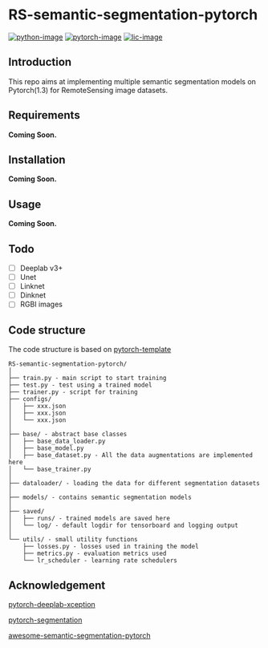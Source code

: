 # RS-semantic-segmentation-pytorch

[![python-image]][python-url]
[![pytorch-image]][pytorch-url]
[![lic-image]][lic-url]


## Introduction
This repo aims at implementing multiple semantic segmentation models on Pytorch(1.3) for RemoteSensing image datasets.

## Requirements
**Coming Soon.**

## Installation
**Coming Soon.**

## Usage
**Coming Soon.**

## Todo
- [ ] Deeplab v3+
- [ ] Unet
- [ ] Linknet
- [ ] Dinknet
- [ ] RGBI images

## Code structure
The code structure is based on [pytorch-template](https://github.com/victoresque/pytorch-template/blob/master/README.md)
  ```
  RS-semantic-segmentation-pytorch/
  │
  ├── train.py - main script to start training
  ├── test.py - test using a trained model
  ├── trainer.py - script for training  
  ├── configs/
  │	  ├── xxx.json
  │   ├── xxx.json
  │   └── xxx.json    
  │
  ├── base/ - abstract base classes
  │   ├── base_data_loader.py
  │   ├── base_model.py
  │   ├── base_dataset.py - All the data augmentations are implemented here
  │   └── base_trainer.py
  │
  ├── dataloader/ - loading the data for different segmentation datasets
  │
  ├── models/ - contains semantic segmentation models
  │
  ├── saved/
  │   ├── runs/ - trained models are saved here
  │   └── log/ - default logdir for tensorboard and logging output
  │  
  └── utils/ - small utility functions
      ├── losses.py - losses used in training the model
      ├── metrics.py - evaluation metrics used
      └── lr_scheduler - learning rate schedulers 
  ```

## Acknowledgement
[pytorch-deeplab-xception](https://github.com/jfzhang95/pytorch-deeplab-xception)

[pytorch-segmentation](https://github.com/yassouali/pytorch_segmentation)

[awesome-semantic-segmentation-pytorch](https://github.com/Tramac/awesome-semantic-segmentation-pytorch)


[python-image]: https://img.shields.io/badge/Python-3.x-ff69b4.svg
[python-url]: https://www.python.org/
[pytorch-image]: https://img.shields.io/badge/PyTorch-1.3-2BAF2B.svg
[pytorch-url]: https://pytorch.org/
[lic-image]: https://img.shields.io/badge/Apache-2.0-blue.svg
[lic-url]: #